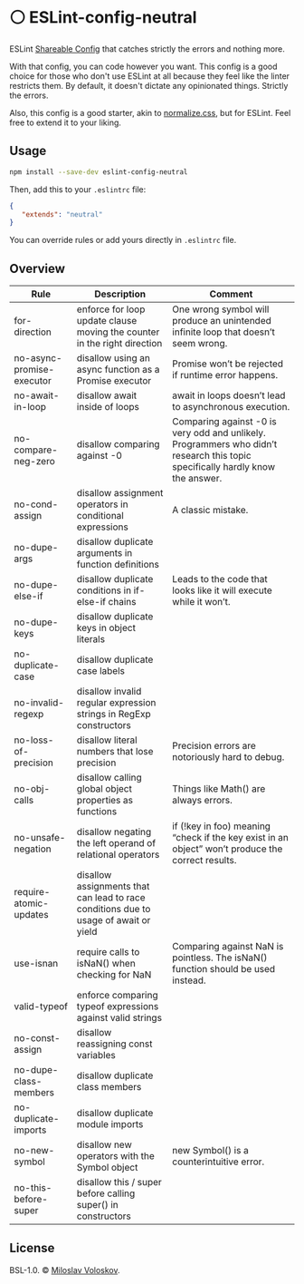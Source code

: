 # ⚪️ ESLint-config-neutral

ESLint [Shareable Config](http://eslint.org/docs/developer-guide/shareable-configs) that catches strictly the errors and nothing more. 

With that config, you can code however you want. This config is a good choice for those who don't use ESLint at all because they feel like the linter restricts them. By default, it doesn't dictate any opinionated things. Strictly the errors.

Also, this config is a good starter, akin to [normalize.css](https://github.com/necolas/normalize.css), but for ESLint. Feel free to extend it to your liking.

## Usage

```bash
npm install --save-dev eslint-config-neutral
```

Then, add this to your `.eslintrc` file:

```JSON
{
   "extends": "neutral"
}
```

You can override rules or add yours directly in `.eslintrc` file.

## Overview

|Rule                     |Description                                                                         |Comment                                                                                                                       |
|-------------------------|------------------------------------------------------------------------------------|------------------------------------------------------------------------------------------------------------------------------|
|for-direction            |enforce for loop update clause moving the counter in the right direction            |One wrong symbol will produce an unintended infinite loop that doesn’t seem wrong.                                            |
|no-async-promise-executor|disallow using an async function as a Promise executor                              |Promise won’t be rejected if runtime error happens.                                                                           |
|no-await-in-loop         |disallow await inside of loops                                                      |await in loops doesn’t lead to asynchronous execution.                                                                        |
|no-compare-neg-zero      |disallow comparing against -0                                                       |Comparing against -0 is very odd and unlikely. Programmers who didn’t research this topic specifically hardly know the answer.|
|no-cond-assign           |disallow assignment operators in conditional expressions                            |A classic mistake.                                                                                                            |
|no-dupe-args             |disallow duplicate arguments in function definitions                                |                                                                                                                              |
|no-dupe-else-if          |disallow duplicate conditions in if-else-if chains                                  |Leads to the code that looks like it will execute while it won’t.                                                             |
|no-dupe-keys             |disallow duplicate keys in object literals                                          |                                                                                                                              |
|no-duplicate-case        |disallow duplicate case labels                                                      |                                                                                                                              |
|no-invalid-regexp        |disallow invalid regular expression strings in RegExp constructors                  |                                                                                                                              |
|no-loss-of-precision     |disallow literal numbers that lose precision                                        |Precision errors are notoriously hard to debug.                                                                               |
|no-obj-calls             |disallow calling global object properties as functions                              |Things like Math() are always errors.                                                                                         |
|no-unsafe-negation       |disallow negating the left operand of relational operators                          |if (!key in foo) meaning “check if the key exist in an object” won’t produce the correct results.                             |
|require-atomic-updates   |disallow assignments that can lead to race conditions due to usage of await or yield|                                                                                                                              |
|use-isnan                |require calls to isNaN() when checking for NaN                                      |Comparing against NaN is pointless. The isNaN() function should be used instead.                                                       |
|valid-typeof             |enforce comparing typeof expressions against valid strings                          |                                                                                                                              |
|no-const-assign          |disallow reassigning const variables                                                |                                                                                                                              |
|no-dupe-class-members    |disallow duplicate class members                                                    |                                                                                                                              |
|no-duplicate-imports     |disallow duplicate module imports                                                   |                                                                                                                              |
|no-new-symbol            |disallow new operators with the Symbol object                                       |new Symbol() is a counterintuitive error.                                                                                     |
|no-this-before-super     |disallow this / super before calling super() in constructors                        |                                                                                                                              |


## License

BSL-1.0. © [Miloslav Voloskov](https://miloslav.website).

